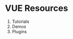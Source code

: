 # VUE Resources

 1. Tutorials
 2. Demos
 3. Plugins

<!--stackedit_data:
eyJoaXN0b3J5IjpbLTEzODk5Nzk5ODksLTE3NjQ4NjI0OTQsMT
AwMzczODQ4M119
-->
